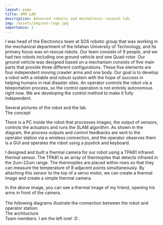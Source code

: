 ```yaml
---
layout: page
title: ARM LAB 
description: Advanced robotic and mechatronic reseach lab.
img: /assets/img/sos-logo.jpg
importance: 1
---
```


I was head of the Electronics team at SOS robotic group that was working in the mechanical department of the Isfahan University of Technology, and its primary focus was on rescue robots. Our team consists of 9 people, and we had two robots including one ground vehicle and one Quad-rotor. Our ground vehicle was designed based on a mechanism consists of five main parts that provide three different configurations. These five elements are four independent moving crawler arms and one body. Our goal is to develop a robot with a reliable and robust system with the hope of success in helping humans in real disaster sites. An operator controls the robot via a teleportation process, so the control operation is not entirely autonomous right now. We are developing the control method to make it fully independent.

<div class="row">
    <div class="col-sm mt-3 mt-md-0">
        <img class="img-fluid rounded z-depth-1" src="{{ '/assets/img/sos-1.jpg' | relative_url }}" alt="" title="example image"/>
    </div>
    <div class="col-sm mt-3 mt-md-0">
        <img class="img-fluid rounded z-depth-1" src="{{ '/assets/img/sos-5.jpg' | relative_url }}" alt="" title="example image"/>
    </div>
    <div class="col-sm mt-3 mt-md-0">
        <img class="img-fluid rounded z-depth-1" src="{{ '/assets/img/sos-7.jpg' | relative_url }}" alt="" title="example image"/>
    </div>
</div>
<div class="caption">
    Several pictures of the robot and the lab.
</div>
<div class="row">
    <div class="col-sm mt-3 mt-md-0">
        <img class="img-fluid rounded z-depth-1" src="{{ '/assets/img/sos-e-2.jpg' | relative_url }}" alt="" title="example image"/>
    </div>
</div>
<div class="caption">
    The concept
</div>

There is a PC inside the robot that processes images, the output of sensors, controls the actuators and runs the SLAM algorithm. As shown in the diagram, the process outputs and control feedbacks are sent to the operator station via a wireless connection, and the operator observes them is a GUI and operates the robot using a joystick and keyboard. 


I designed and built a thermal camera for our robot using a TPA81 infrared thermal sensor. The TPA81 is an array of thermopiles that detects infrared in the 2um-22um range. The thermopiles are placed within rows so that they can measure the temperature of 8 adjacent points simultaneously. By attaching this sensor to the top of a servo motor, we can create a thermal image and create a simple thermal camera. 

<div class="row justify-content-sm-center">
    <div class="col-sm mt-3 mt-md-0">
        <img class="img-fluid rounded z-depth-1" src="{{ '/assets/img/c-thermal-2.jpg' | relative_url }}" alt="" title="example image"/>
    </div>
    <div class="col-sm mt-3 mt-md-0">
        <img class="img-fluid rounded z-depth-1" src="{{ '/assets/img/c-thermal-1.jpg' | relative_url }}" alt="" title="example image"/>
    </div>
</div>
<div class="caption">
    In the above image, you can see a thermal image of my friend, opening his arms in front of the camera. 
</div>

<br>
The following diagrams illustrate the connection between the robot and operator station: 
<br>

<div class="row">
    <div class="col-sm mt-3 mt-md-0">
        <img class="img-fluid rounded z-depth-1" src="{{ '/assets/img/sos-d2.jpg' | relative_url }}" alt="" title="example image"/>
    </div>
</div>
<div class="caption">
    The architucture
</div>




<div class="row">
    <div class="col-sm mt-3 mt-md-0">
        <img class="img-fluid rounded z-depth-1" src="{{ '/assets/img/sos-6.jpg' | relative_url }}" alt="" title="Team members"/>
    </div>
</div>
<div class="caption">
    Team members. I am the left one! :D .
</div>

